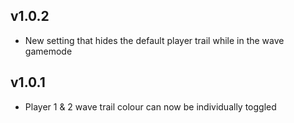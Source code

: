 ## v1.0.2
- New setting that hides the default player trail while in the wave gamemode
## v1.0.1
- Player 1 & 2 wave trail colour can now be individually toggled